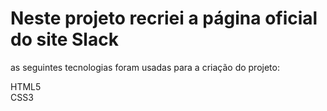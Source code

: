 <h1>Neste projeto recriei a página oficial do site Slack</h1>
<p>as seguintes tecnologias foram usadas para a criação do projeto:</p>
HTML5 <br>
CSS3